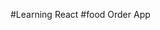 #Learning React
#food Order App

 <!-- //**** project Design********
/*
==>Header
  -Logo
  -Navigation box (cort, home)

==>Bod y
  -Search bar and its button
  -Restorent container
  -Restorent cord

==>Footer
  -links
  -Copy wrights
  -Contact
*/ -->

<!-- _Client side routing:
if the user clicks on the any link present inthe page then page load only that component, instead of loading entire page is called client side routing.
it also called single page application
/ -->

<!-- Lazy loading
added lazy loading to grocery component which will help load only on demand,
performance improvment will be more
bundled js files are spilted into multiple files, which is helpes to load on demand
 -->

